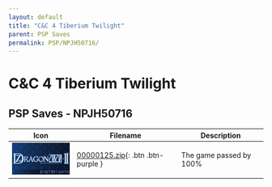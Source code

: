 ```yaml
---
layout: default
title: "C&C 4 Tiberium Twilight"
parent: PSP Saves
permalink: PSP/NPJH50716/
---
```

# C&C 4 Tiberium Twilight

## PSP Saves - NPJH50716

| Icon | Filename | Description |
|------|----------|-------------|
| ![C&C 4 Tiberium Twilight](ICON0.PNG) | [00000125.zip](00000125.zip){: .btn .btn-purple } | The game passed by 100% |
